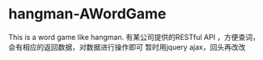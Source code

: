 # hangman-AWordGame
This is a word game like hangman.
有某公司提供的RESTful API ，方便查词，会有相应的返回数据，对数据进行操作即可
暂时用jquery ajax，回头再改改
